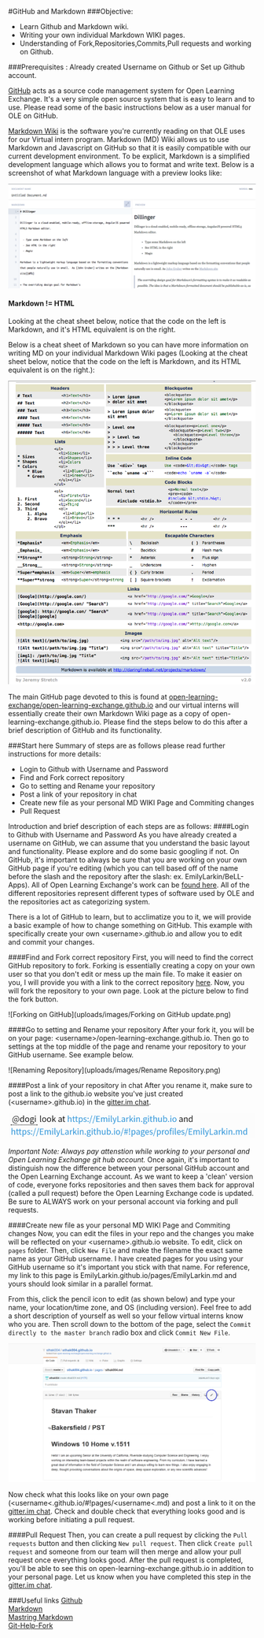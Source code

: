 #GitHub and Markdown
###Objective:
* Learn Github and Markdown wiki.
* Writing your own individual Markdown WIKI pages.
* Understanding of Fork,Repositories,Commits,Pull requests and working on Github.

###Prerequisites :
Already created Username on Github or Set up Github account.

[GitHub](https://help.github.com/categories/writing-on-github/) acts as a source code management system for Open Learning Exchange. It's a very simple open source system that is easy to learn and to use. Please read some of the basic instructions below as a user manual for OLE on GitHub.

[Markdown Wiki](http://dynalon.github.io/mdwiki/#!quickstart.md) is the software you're currently reading on that OLE uses for our Virtual intern program. Markdown (MD) Wiki allows us to use Markdown and Javascript on GitHub so that it is easily compatible with our current development environment. To be explicit, Markdown is a simplified development language which allows you to format and write text.
Below is a screenshot of what Markdown language with a preview looks like:

![Markdown Preview](uploads/images/markdown.png)

#### Markdown != HTML
Looking at the cheat sheet below, notice that the code on the left is Markdown, and it's HTML equivalent is on the right.

Below is a cheat sheet of Markdown so you can have more information on writing MD on your individual Markdown Wiki pages (Looking at the cheat sheet below, notice that the code on the left is Markdown, and its HTML equivalent is on the right.):

![Markdown Cheat Sheet](uploads/images/Markdown_Reference.png)

The main GitHub page devoted to this is found at [open-learning-exchange/open-learning-exchange.github.io](https://github.com/open-learning-exchange/open-learning-exchange.github.io) and our virtual interns will essentially create their own Markdown Wiki page as a copy of open-learning-exchange.github.io.
Please find the steps below to do this after a brief description of GitHub and its functionality.

###Start here
Summary of steps are as follows please read further instructions for more details:  

* Login to Github with Username and Password  
* Find and Fork correct repository  
* Go to setting and Rename your repository  
* Post a link of your repository in chat  
* Create new file as your personal MD WIKI Page and Commiting changes  
* Pull Request  

Introduction and brief description of each steps are as follows:
####Login to Github with Username and Password
As you have already created a username on GitHub, we can assume that you understand the basic layout and functionality. Please explore and do some basic googling if not. On GitHub, it's important to always be sure that you are working on your own GitHub page if you're editing (which you can tell based off of the name before the slash and the repository after the slash: ex. EmilyLarkin/BeLL-Apps). All of Open Learning Exchange's work can be [found here](https://github.com/open-learning-exchange). All of the different repositories represent different types of software used by OLE and the repositories act as categorizing system.

There is a lot of GitHub to learn, but to acclimatize you to it, we will provide a basic example of how to change something on GitHub. This example with specifically create your own &lt;username&gt;.github.io and allow you to edit and commit your changes.

####Find and Fork correct repository
First, you will need to find the correct GitHub repository to fork. Forking is essentially creating a copy on your own user so that you don't edit or mess up the main file. To make it easier on you, I will provide you with a link to the correct repository [here](https://github.com/open-learning-exchange/open-learning-exchange.github.io).
Now, you will fork the repository to your own page. Look at the picture below to find the fork button.

![Forking on GitHub](uploads/images/Forking on GitHub update.png)

####Go to setting and Rename your repository
After your fork it, you will be on your page: &lt;username&gt;/open-learning-exchange.github.io. Then go to settings at the top middle of the page and rename your repository to your GitHub username. See example below.

![Renaming Repository](uploads/images/Rename Repository.png)

####Post a link of your repository in chat
After you rename it, make sure to post a link to the github.io website you've just created (&lt;username&gt;.github.io) in the [gitter.im chat](https://gitter.im/open-learning-exchange/chat).

![Example of github.io page](uploads/images/examplegithubio.png)

<em>
Important Note: Always pay attenstion while working to your personal and Open Learning Exchange git hub account.
</em>
Once again, it's important to distinguish now the difference between your personal GitHub account and the Open Learning Exchange account. As we want to keep a 'clean' version of code, everyone forks repositories and then saves them back for approval (called a pull request) before the Open Learning Exchange code is updated. Be sure to ALWAYS work on your personal account via forking and pull requests.

####Create new file as your personal MD WIKI Page and Commiting changes
Now, you can edit the files in your repo and the changes you make will be reflected on your &lt;username&gt;.github.io website. To edit, click on `pages` folder. Then, click `New File` and make the filename the exact same name as your GitHub username. I have created pages for you using your GitHub username so it's important you stick with that name. For reference, my link to this page is EmilyLarkin.github.io/pages/EmilyLarkin.md and yours should look similar in a parallel format.

From this, click the pencil icon to edit (as shown below) and type your name, your location/time zone, and OS (including version). Feel free to add a short description of yourself as well so your fellow virtual interns know who you are. Then scroll down to the bottom of the page, select the `Commit directly to the master branch` radio box and click `Commit New File`.

![Edit](uploads/images/Edit.PNG)

Now check what this looks like on your own page (&lt;username&lt;.github.io/#!pages/&lt;username&lt;.md) and post a link to it on the [gitter.im chat](https://gitter.im/open-learning-exchange/chat). Check and double check that everything looks good and is working before initiating a pull request.

####Pull Request
Then, you can create a pull request by clicking the `Pull requests` button and then clicking `New pull request`. Then click `Create pull request` and someone from our team will then merge and allow your pull request once everything looks good. After the pull request is completed, you'll be able to see this on open-learning-exchange.github.io in addition to your personal page. Let us know when you have completed this step in the [gitter.im chat](https://gitter.im/open-learning-exchange/chat).

###Useful links
[Github](https://help.github.com/categories/writing-on-github/)  
[Markdown](http://dynalon.github.io/mdwiki/#!quickstart.md)  
[Mastring Markdown](https://guides.github.com/features/mastering-markdown/)  
[Git-Help-Fork](https://help.github.com/articles/fork-a-repo/)  
